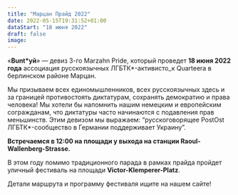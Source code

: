 ```yaml
---
title: "Марцан Прайд 2022"
date: 2022-05-15T19:31:52+01:00
dataStart: "18 июня 2022"
draft: false
image:
---
```

«**Bunt\*уй**» — девиз 3-го Marzahn Pride, который проведет **18 июня 2022 года** ассоциация русскоязычных ЛГБТК\*-активисто_к Quarteera в берлинском районе Марцан.

Мы призываем всех единомышленников, всех русскоязычных здесь и за границей противостоять диктатурам, сохранять демократию и права человека! Мы хотели бы напомнить нашим немецким и европейским согражданам, что диктатуры часто начинаются с подавления прав меньшинств. Этим девизом мы выражаем: “русскоговорящее PostOst ЛГБТК\*-сообщество в Германии поддерживает Украину”.

**Встречаемся в 12:00 на площади у выхода на станции Raoul-Wallenberg-Strasse\.**

В этом году помимо традиционного парада в рамках прайда пройдет уличный фестиваль на площади **Victor-Klemperer-Platz**.

Детали маршрута и программу фестиваля ищите на нашем сайте!